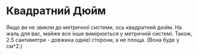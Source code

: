 # Квадратний Дюйм

Якщо ви не звикли до метричної системи, ось квадратний дюйм. На жаль для вас,
майже все інше вимірюється у метричній системі. Також, 2.5 сантиметри - довжина
однієї сторони, а не площа. (Вона буде у см^2.)

